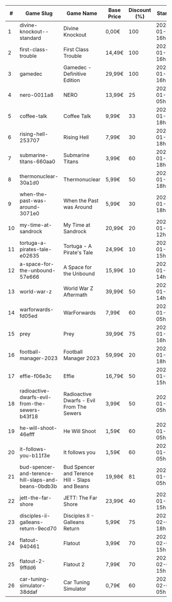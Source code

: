 |#|Game Slug|Game Name|Base Price|Discount (%)|Starts|Ends|
|---|---|---|---|---|---|---|
|1|divine-knockout--standard|Divine Knockout|0,00€|100|2023-01-12 16h|2023-01-19 16h|
|2|first-class-trouble|First Class Trouble|14,49€|100|2023-01-12 16h|2023-01-19 16h|
|3|gamedec|Gamedec - Definitive Edition|29,99€|100|2023-01-12 16h|2023-01-19 16h|
|4|nero-0011a8|NERO|13,99€|25|2023-01-13 05h|2023-01-20 05h|
|5|coffee-talk|Coffee Talk|9,99€|33|2023-01-17 18h|2023-01-24 18h|
|6|rising-hell-253707|Rising Hell|7,99€|30|2023-01-17 18h|2023-01-24 18h|
|7|submarine-titans-660aa0|Submarine Titans|3,99€|60|2023-01-20 18h|2023-01-24 18h|
|8|thermonuclear-30a1d0|Thermonuclear|5,99€|50|2023-01-17 18h|2023-01-24 18h|
|9|when-the-past-was-around-3071e0|When the Past was Around|5,99€|30|2023-01-18 18h|2023-01-24 18h|
|10|my-time-at-sandrock|My Time at Sandrock|20,99€|20|2023-01-16 12h|2023-01-25 12h|
|11|tortuga-a-pirates-tale-e02635|Tortuga - A Pirate's Tale|24,99€|10|2023-01-19 15h|2023-01-25 15h|
|12|a-space-for-the-unbound-57e666|A Space for the Unbound|15,99€|10|2023-01-19 14h|2023-01-26 14h|
|13|world-war-z|World War Z Aftermath|39,99€|50|2023-01-23 14h|2023-01-30 01h|
|14|warforwards-fd05ed|WarForwards|7,99€|60|2023-01-24 05h|2023-01-31 05h|
|15|prey|Prey|39,99€|75|2023-01-24 16h|2023-01-31 16h|
|16|football-manager-2023|Football Manager 2023|59,99€|20|2023-01-26 18h|2023-02-02 18h|
|17|effie-f06e3c|Effie|16,79€|50|2023-01-20 15h|2023-02-06 15h|
|18|radioactive-dwarfs-evil-from-the-sewers-b43f18|Radioactive Dwarfs - Evil From The Sewers|3,99€|50|2023-01-31 05h|2023-02-07 05h|
|19|he-will-shoot-46efff|He Will Shoot|1,59€|60|2023-01-25 05h|2023-02-08 05h|
|20|it-follows-you-b11f3e|It follows you|1,59€|60|2023-01-24 05h|2023-02-08 05h|
|21|bud-spencer-and-terence-hill-slaps-and-beans-0bdb3b|Bud Spencer and Terence Hill - Slaps and Beans|19,98€|81|2023-01-27 05h|2023-02-12 05h|
|22|jett-the-far-shore|JETT: The Far Shore|23,99€|40|2023-01-31 15h|2023-02-14 15h|
|23|disciples-ii-galleans-return-9ecd70|Disciples II - Galleans Return|5,99€|75|2023-02-02 18h|2023-02-16 18h|
|24|flatout-940461|Flatout|3,99€|70|2023-02-06 15h|2023-02-20 15h|
|25|flatout-2-9ffdd6|Flatout 2|7,99€|70|2023-02-06 15h|2023-02-20 15h|
|26|car-tuning-simulator-38ddaf|Car Tuning Simulator|0,79€|60|2023-02-05 05h|2023-02-24 05h|

